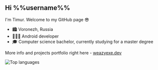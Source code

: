 ## Hi %%username%%

I'm Timur. Welcome to my GitHub page 😎
- 🏙 Voronezh, Russia
- 👨🏼‍💻 Android developer
- 🎓 Computer science bachelor, currently studying for a master degree

More info and projects portfolio right here - [weazyexe.dev](https://weazyexe.dev?r=g)

![Top languages](https://github-readme-stats.vercel.app/api/top-langs/?username=weazyexe&langs_count=6)
